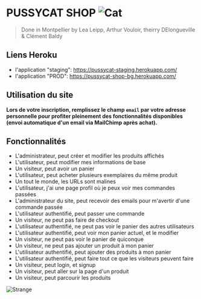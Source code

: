 # PUSSYCAT SHOP ![Cat](https://media.giphy.com/media/JIX9t2j0ZTN9S/giphy.gif)

> Done in Montpellier by Lea Leipp, Arthur Vouloir, theirry DElongueville & Clément Baldy

## Liens Heroku  
- l'application "staging": https://pussycat-staging.herokuapp.com/
- l'application "PROD": https://pussycat-shop-bg.herokuapp.com/


## Utilisation du site

**Lors de votre inscription, remplissez le champ `email` par votre adresse personnelle pour profiter pleinement des fonctionnalités disponibles (envoi automatique d'un email via MailChimp après achat).**

## Fonctionnalités

- L'administrateur, peut créer et modifier les produits affichés
- L'utilisateur, peut modifier mes informations de base
- Un visiteur, peut avoir un panier
- L'utilisateur, peut acheter plusieurs exemplaires du même produit
- Un tout le monde, les URLs sont malines
- L'utilisateur, j'ai une page profil où je peux voir mes commandes passées
- L'administrateur du site, peut recevoir des emails pour m'avertir d'une commande passée
- L'utilisateur authentifié, peut passer une commande
- Un visiteur, ne peut pas faire de checkout
- L'utilisateur authentifié, ne peut pas voir le panier des autres utilisateurs
- L'utilisateur authentifié, peut voir mon panier actuel, et le modifier
- Un visiteur, ne peut pas voir le panier de quiconque
- Un visiteur, ne peut pas ajouter un produit à mon panier
- L'utilisateur authentifié, peut ajouter des produits à mon panier
- L'utilisateur authentifié, peut faire tout ce que les visiteurs peuvent faire
- Un visiteur, peut login, et signup
- Un visiteur, peut aller sur la page d'un produit
- Un visiteur, peut parcourir les produits

![Strange](https://media.giphy.com/media/JIX9t2j0ZTN9S/giphy.gif)